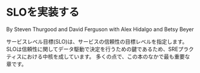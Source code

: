 # SLOを実装する

By Steven Thurgood and David Ferguson with Alex Hidalgo and Betsy Beyer

サービスレベル目標(SLO)は、サービスの信頼性の目標レベルを指定します。
SLOは信頼性に関してデータ駆動で決定を行うための鍵であるため、SREプラクティスにおける中核を成しています。
多くの点で、この本のなかで最も重要な章です。
